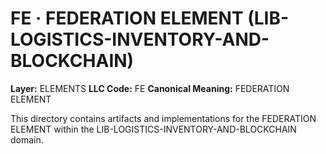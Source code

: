 # FE · FEDERATION ELEMENT (LIB-LOGISTICS-INVENTORY-AND-BLOCKCHAIN)

**Layer:** ELEMENTS
**LLC Code:** FE
**Canonical Meaning:** FEDERATION ELEMENT

This directory contains artifacts and implementations for the FEDERATION ELEMENT within the LIB-LOGISTICS-INVENTORY-AND-BLOCKCHAIN domain.

